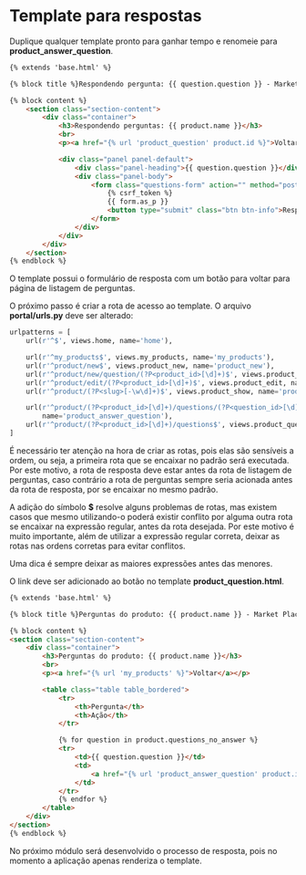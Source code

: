 # Template para respostas

Duplique qualquer template pronto para ganhar tempo e renomeie para **product_answer_question**.

```html
{% extends 'base.html' %}

{% block title %}Respondendo pergunta: {{ question.question }} - Market Place{% endblock %}

{% block content %}
    <section class="section-content">
        <div class="container">
            <h3>Respondendo perguntas: {{ product.name }}</h3>
            <br>
            <p><a href="{% url 'product_question' product.id %}">Voltar</a></p>

            <div class="panel panel-default">
                <div class="panel-heading">{{ question.question }}</div>
                <div class="panel-body">
                    <form class="questions-form" action="" method="post">
                        {% csrf_token %}
                        {{ form.as_p }}
                        <button type="submit" class="btn btn-info">Responder</button>
                    </form>
                </div>
            </div>
        </div>
    </section>
{% endblock %}
```

O template possui o formulário de resposta com um botão para voltar para página de listagem de perguntas.

O próximo passo é criar a rota de acesso ao template. O arquivo **portal/urls.py** deve ser alterado:

```python
urlpatterns = [
    url(r'^$', views.home, name='home'),

    url(r'^my_products$', views.my_products, name='my_products'),
    url(r'^product/new$', views.product_new, name='product_new'),
    url(r'^product/new/question/(?P<product_id>[\d]+)$', views.product_new_question, name='product_new_question'),
    url(r'^product/edit/(?P<product_id>[\d]+)$', views.product_edit, name='product_edit'),
    url(r'^product/(?P<slug>[-\w\d]+)$', views.product_show, name='product_show'),

    url(r'^product/(?P<product_id>[\d]+)/questions/(?P<question_id>[\d]+)$', views.product_answer_question,
        name='product_answer_question'),
    url(r'^product/(?P<product_id>[\d]+)/questions$', views.product_question, name='product_question'),
]
```

É necessário ter atenção na hora de criar as rotas, pois elas são sensíveis a ordem, ou seja, a primeira rota que se encaixar no padrão será executada. Por este motivo, a rota de resposta deve estar antes da rota de listagem de perguntas, caso contrário a rota de perguntas sempre seria acionada antes da rota de resposta, por se encaixar no mesmo padrão.

A adição do símbolo **$** resolve alguns problemas de rotas, mas existem casos que mesmo utilizando-o poderá existir conflito por alguma outra rota se encaixar na expressão regular, antes da rota desejada. Por este motivo é muito importante, além de utilizar a expressão regular correta, deixar as rotas nas ordens corretas para evitar conflitos.

Uma dica é sempre deixar as maiores expressões antes das menores.

O link deve ser adicionado ao botão no template **product_question.html**.

```html
{% extends 'base.html' %}

{% block title %}Perguntas do produto: {{ product.name }} - Market Place{% endblock %}

{% block content %}
<section class="section-content">
    <div class="container">
        <h3>Perguntas do produto: {{ product.name }}</h3>
        <br>
        <p><a href="{% url 'my_products' %}">Voltar</a></p>

        <table class="table table_bordered">
            <tr>
                <th>Pergunta</th>
                <th>Ação</th>
            </tr>

            {% for question in product.questions_no_answer %}
            <tr>
                <td>{{ question.question }}</td>
                <td>
                    <a href="{% url 'product_answer_question' product.id question.id %}">Responder</a>
                </td>
            </tr>
            {% endfor %}
        </table>
    </div>
</section>
{% endblock %}
```

No próximo módulo será desenvolvido o processo de resposta, pois no momento a aplicação apenas renderiza o template.